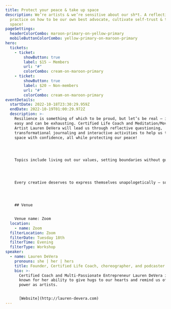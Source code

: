 ```yaml
---
title: Protect your peace & take up space
description: We’re artists & we’re sensitive about our sh*t. A reflective
  practice on how to be our own best advocate, cultivate self-trust & take up
  space!
pageSettings:
  headerColorCombo: maroon-primary-on-yellow-primary
  mobileButtonColorCombo: yellow-primary-on-maroon-primary
hero:
  tickets:
    - ticket:
        showButton: true
        label: $15 — Members
        url: "#"
        colorCombo: cream-on-maroon-primary
    - ticket:
        showButton: true
        label: $20 — Non-members
        url: "#"
        colorCombo: cream-on-maroon-primary
eventDetails:
  startDate: 2022-10-18T23:30:29.959Z
  endDate: 2022-10-19T01:00:29.972Z
  description: >-
    Resilience is something of which to be proud, but let’s be real — it isn’t
    easy and can be exhausting. Certified Life Coach and Meditation/Movement
    Artist Lauren DeVera will lead us through reflective questioning,
    transformational journaling and interactive activities to help us take up
    space with confidence, all while protecting our peace! 




    Topics include living out our values, setting boundaries without guilt, and learning to listen to our higher self. We’re going to get serious but it’ll be in a cozy and safe space. 




    Every creative deserves to express themselves unapologetically — so will you join us?




    ## Venue


    Venue name: Zoom
  location:
    - name: Zoom
  filterLocation: Zoom
  filterDate: Tuesday 18th
  filterTime: Evening
  filterType: Workshop
speaker:
  - name: Lauren DeVera
    pronouns: she | her | hers
    title: Founder, Certified Life Coach, choreographer, and podcaster
    bio: >-
      Certified Coach and Multi-Passionate Entrepreneur Lauren DeVera is most
      known for her ability to give hugs to our hearts and remind us of our
      power as artists.


      [Website](http://lauren-devera.com)
---
```

